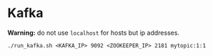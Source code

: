 # Kafka

**Warning:** do not use `localhost` for hosts but ip addresses.

```
./run_kafka.sh <KAFKA_IP> 9092 <ZOOKEEPER_IP> 2181 mytopic:1:1
```
